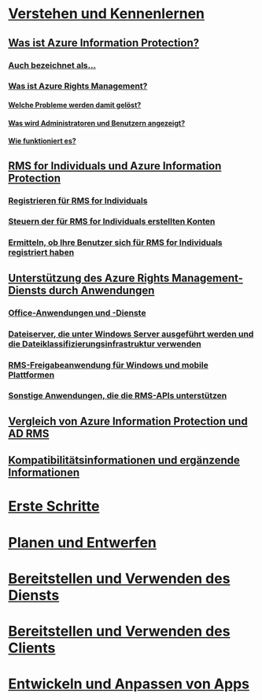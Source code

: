 # [Verstehen und Kennenlernen](what-is-information-protection.md)
## [Was ist Azure Information Protection?](what-is-information-protection.md)
### [Auch bezeichnet als...](aka.md)
### [Was ist Azure Rights Management?](what-is-azure-rms.md)
#### [Welche Probleme werden damit gelöst?](azure-rms-problems-it-solves.md)
#### [Was wird Administratoren und Benutzern angezeigt?](what-admins-users-see.md)
#### [Wie funktioniert es?](how-does-it-work.md)
## [RMS for Individuals und Azure Information Protection](rms-for-individuals.md)
### [Registrieren für RMS for Individuals](rms-for-individuals-user-sign-up.md)
### [Steuern der für RMS for Individuals erstellten Konten](rms-for-individuals-take-control.md)
### [Ermitteln, ob Ihre Benutzer sich für RMS for Individuals registriert haben](rms-for-individuals-identify-sign-up.md)
## [Unterstützung des Azure Rights Management-Diensts durch Anwendungen](applications-support.md)
### [Office-Anwendungen und -Dienste](office-apps-services-support.md)
### [Dateiserver, die unter Windows Server ausgeführt werden und die Dateiklassifizierungsinfrastruktur verwenden](file-server-support.md)
### [RMS-Freigabeanwendung für Windows und mobile Plattformen](sharing-app-support.md)
### [Sonstige Anwendungen, die die RMS-APIs unterstützen](api-support.md)
## [Vergleich von Azure Information Protection und AD RMS](compare-on-premise.md)
## [Kompatibilitätsinformationen und ergänzende Informationen](compliance.md)
# [Erste Schritte](/information-protection/get-started/requirements-azure-rms)
# [Planen und Entwerfen](/information-protection/plan-design/deployment-roadmap)
# [Bereitstellen und Verwenden des Diensts](/information-protection/deploy-use/activate-service)
# [Bereitstellen und Verwenden des Clients](/information-protection/rms-client/use-client)
# [Entwickeln und Anpassen von Apps](/information-protection/develop/developers-guide)
